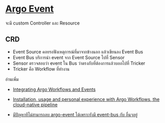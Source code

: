 # [Argo Event](https://argoproj.github.io/events)
จะมี custom Controller และ Resource
## CRD
- Event Source คอยรอฟังเหตุการณ์ที่มาจากข้างนอก แล้วเขียนลง Event Bus
- Event Bus บริการนำ event จาก Event Source ไปที่ Sensor
- Sensor ตรวจสอบว่า event ใน Bus ว่าตรงกับที่ต้องการแล้วบอกไปที่ Tricker
- Tricker คือ Workflow ที่ทำงาน


อ่านเพิ่ม
- [Integrating Argo Workflows and Events](https://sdbrett.com/post/2021-06-18-integrate-argo-wf-events/)
- [Installation, usage and personal experience with Argo Workflows, the cloud-native pipeline](https://www.sobyte.net/post/2022-01/expirence-of-argo-workflow/)


- [มีปัญหาทึไม่สามารถลบ argo-event ได้เพราะยังมี event-bus กับ อื่นๆอยู่](https://github.com/argoproj/argo-events/issues/1348)